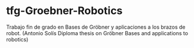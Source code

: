 # tfg-Groebner-Robotics
Trabajo fin de grado en Bases de Gröbner y aplicaciones a los brazos de robot.
(Antonio Solís Diploma thesis on Gröbner Bases and applications to robotics)
